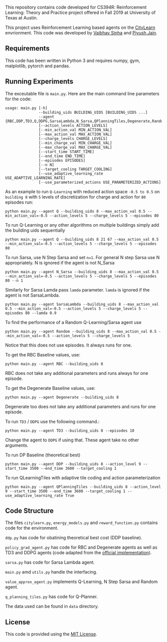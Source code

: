 This repository contains code developed for CS394R: Reinforcement Learning: Theory and Practice project offered in Fall 2019 at University of Texas at Austin. 

This project uses Reinforcement Learning based agents on the [CityLearn](https://github.com/intelligent-environments-lab/CityLearn) envrionment. This code was developed by [Vaibhav Sinha](https://vbsinha.github.io) and [Piyush Jain](https://github.com/pkj415/).

## Requirements

This code has been written in Python 3 and requires numpy, gym, matplotlib, pytorch and pandas.

## Running Experiments

The exceutable file is `main.py`. Here are the main command line parameters for the code:
```
usage: main.py [-h] 
               --building_uids BUILDING_UIDS [BUILDING_UIDS ...]
               --agent {RBC,DDP,TD3,Q,DDPG,SarsaLambda,N_Sarsa,QPlanningTiles,Degenerate,Random}
               [--action_levels ACTION_LEVELS]
               [--min_action_val MIN_ACTION_VAL]
               [--max_action_val MAX_ACTION_VAL]
               [--charge_levels CHARGE_LEVELS]
               [--min_charge_val MIN_CHARGE_VAL]
               [--max_charge_val MAX_CHARGE_VAL] 
               [--start_time START_TIME]
               [--end_time END_TIME] 
               [--episodes EPISODES]
               [--n N]
               [--target_cooling TARGET_COOLING]
               [--use_adaptive_learning_rate USE_ADAPTIVE_LEARNING_RATE]
               [--use_parameterized_actions USE_PARAMETERIZED_ACTIONS]
```

As an example to run `Q-Learning` with reduced action space `-0.5 to 0.5` on `building 8` with `5` levels of discretization for charge and action for `80` episodes run:

```
python main.py --agent Q --building_uids 8 --max_action_val 0.5 --min_action_val=-0.5 --action_levels 5 --charge_levels 5 --episodes 80
 ```

 To run Q-Learning or any other algorithms on multiple buildings simply add the building uids sequentially
 ```
python main.py --agent Q --building_uids 8 21 67 --max_action_val 0.5 --min_action_val=-0.5 --action_levels 5 --charge_levels 5 --episodes 80
 ```

To run Sarsa, use N Step Sarsa and set `n=1`. For general N step Sarsa use N appropriately. N is ignored if the agent is not N_Sarsa
```
python main.py --agent N_Sarsa --building_uids 8 --max_action_val 0.5 --min_action_val=-0.5 --action_levels 5 --charge_levels 5 --episodes 80 --n 1
```

Similarly for Sarsa Lamda pass `lamda` parameter. `lamda` is ignored if the agent is not SarsaLambda.
```
python main.py --agent SarsaLambda --building_uids 8 --max_action_val 0.5 --min_action_val=-0.5 --action_levels 5 --charge_levels 5 --episodes 80 --lamda 0.9
```

To find the performance of a Random Q-Learning/Sarsa agent use
```
python main.py --agent Random --building_uids 8 --max_action_val 0.5 --min_action_val=-0.5 --action_levels 5 --charge_levels 5
```
Notice that this does not use episodes. It always runs for one.

To get the RBC Baseline values, use:
```
python main.py --agent RBC --building_uids 8
```
RBC does not take any additional parameters and runs always for one episode.

To get the Degenerate Baseline values, use:
```
python main.py --agent Degenerate --building_uids 8
```
Degenerate too does not take any additional parameters and runs for one episode.

To run `TD3` / `DDPG` use the following command.:
```
python main.py --agent TD3 --building_uids 8 --episodes 10
```
Change the agent to `DDPG` if using that. These agent take no other arguments.

To run DP Baseline (theoretical best)
```
python main.py --agent DDP --building_uids 8 --action_level 9 --start_time 3500 --end_time 3600 --target_cooling 1
```

To run QLearningTiles with adaptive tile coding and action parameterization
```
python main.py --agent QPlanningTiles --building_uids 8 --action_level 9 --start_time 3500 --end_time 3600 --target_cooling 1 --use_adaptive_learning_rate True
```

## Code Structure

The files `citylearn.py`, `energy_models.py` and `reward_function.py` contains code for the environment.

`ddp.py` has code for obatining theoretical best cost (DDP baseline).

`policy_grad_agent.py` has code for RBC and Degenerate agents as well as TD3 and DDPG agents (code adapted from the [official implementation](https://github.com/sfujim/TD3)).

`sarsa.py` has code for Sarsa Lambda agent.

`main.py` amd `utils.py` handle the interfacing.

`value_approx_agent.py` implements Q-Learning, N Step Sarsa and Random agent.

`q_planning_tiles.py` has code for Q-Planner.

The data used can be found in `data` directory.

## License
This code is provided using the [MIT License](LICENSE).
